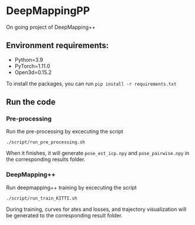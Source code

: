 # DeepMappingPP

On going project of DeepMapping++

## Environment requirements:
* Python=3.9
* PyTorch=1.11.0
* Open3d=0.15.2

To install the packages, you can run
`pip install -r requirements.txt`

## Run the code
### Pre-processing
Run the pre-processing by excecuting the script

`./script/run_pre_processing.sh`

When it finishes, it will generate `pose_est_icp.npy` and `pose_pairwise.npy` in the corresponding
results folder.

### DeepMapping++
Run deepmapping++ training by excecuting the script

`./script/run_train_KITTI.sh`

During training, curves for ates and losses, and trajectory visualization will be generated to the corresponding result folder.
